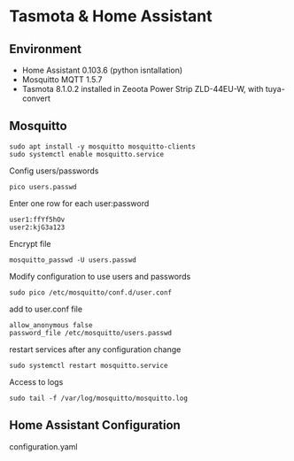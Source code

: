 # Tasmota & Home Assistant

## Environment

- Home Assistant 0.103.6 (python isntallation)
- Mosquitto MQTT 1.5.7
- Tasmota 8.1.0.2 installed in Zeoota Power Strip ZLD-44EU-W, with tuya-convert

## Mosquitto

    sudo apt install -y mosquitto mosquitto-clients
    sudo systemctl enable mosquitto.service

Config users/passwords

    pico users.passwd

Enter one row for each user:password

    user1:ffYf5hOv
    user2:kjG3a123

Encrypt file

    mosquitto_passwd -U users.passwd

Modify configuration to use users and passwords

    sudo pico /etc/mosquitto/conf.d/user.conf

add to user.conf file

    allow_anonymous false
    password_file /etc/mosquitto/users.passwd

restart services after any configuration change

    sudo systemctl restart mosquitto.service


Access to logs

    sudo tail -f /var/log/mosquitto/mosquitto.log
    


## Home Assistant Configuration

configuration.yaml





